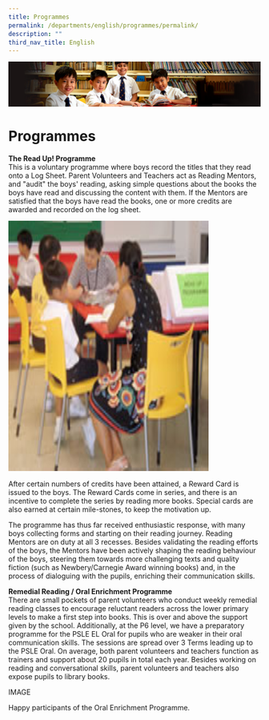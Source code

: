 ```yaml
---
title: Programmes
permalink: /departments/english/programmes/permalink/
description: ""
third_nav_title: English
---
```

![](/images/Sub-banner1.jpg)

Programmes
==========

**The Read Up! Programme**<br>
This is a voluntary programme where boys record the titles that they read onto a Log Sheet. Parent Volunteers and Teachers act as Reading Mentors, and "audit" the boys' reading, asking simple questions about the books the boys have read and discussing the content with them. If the Mentors are satisfied that the boys have read the books, one or more credits are awarded and recorded on the log sheet.

<img src="/images/engdept1.jpg" 
         width="400" 
         height="500" />
				 
[](/images/engdept1.jpg)
				 
After certain numbers of credits have been attained, a Reward Card is issued to the boys. The Reward Cards come in series, and there is an incentive to complete the series by reading more books. Special cards are also earned at certain mile-stones, to keep the motivation up.

The programme has thus far received enthusiastic response, with many boys collecting forms and starting on their reading journey. Reading Mentors are on duty at all 3 recesses. Besides validating the reading efforts of the boys, the Mentors have been actively shaping the reading behaviour of the boys, steering them towards more challenging texts and quality fiction (such as Newbery/Carnegie Award winning books) and, in the process of dialoguing with the pupils, enriching their communication skills.

**Remedial Reading / Oral Enrichment Programme**<br>
There are small pockets of parent volunteers who conduct weekly remedial reading classes to encourage reluctant readers across the lower primary levels to make a first step into books. This is over and above the support given by the school. Additionally, at the P6 level, we have a preparatory programme for the PSLE EL Oral for pupils who are weaker in their oral communication skills. The sessions are spread over 3 Terms leading up to the PSLE Oral. On average, both parent volunteers and teachers function as trainers and support about 20 pupils in total each year. Besides working on reading and conversational skills, parent volunteers and teachers also expose pupils to library books.

IMAGE

Happy participants of the Oral Enrichment Programme.